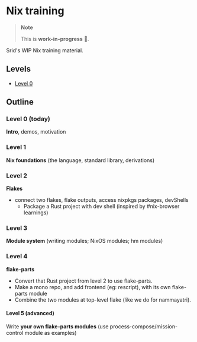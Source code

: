 # Nix training

> **Note**
>
> This is **work-in-progress** 🚧.

Srid's WIP Nix training material.

## Levels

- [Level 0](./levels/0/README.md)


## Outline

### Level 0  (today)
**Intro**, demos, motivation

### Level 1
**Nix foundations** (the language, standard library, derivations)

### Level 2
**Flakes** 
- connect two flakes, flake outputs, access nixpkgs packages, devShells
    - Package a Rust project with dev shell (inspired by #nix-browser learnings)

### Level 3
**Module system** (writing modules; NixOS modules; hm modules)

### Level 4
**flake-parts**
- Convert that Rust project from level 2 to use flake-parts.
- Make a mono repo, and add frontend (eg: rescript), with its own flake-parts module
- Combine the two modules at top-level flake (like we do for nammayatri).

#### Level 5 (advanced)
Write **your own flake-parts modules** 
(use process-compose/mission-control module as examples)
